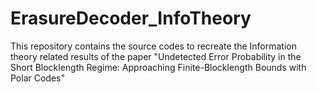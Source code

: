 # ErasureDecoder_InfoTheory
This repository contains the source codes to recreate the Information theory related results of the paper "Undetected Error Probability in the Short Blocklength Regime: Approaching Finite-Blocklength Bounds with Polar Codes"
